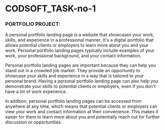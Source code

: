 # CODSOFT_TASK-no-1

### PORTFOLIO PROJECT:

A personal portfolio landing page is a website that showcases your work, skills, and experience in a professional manner. It's a digital portfolio that allows potential clients or employers to learn more about you and your work. Personal portfolio landing pages typically include examples of your work, your professional background, and your contact information.


Personal portfolio landing pages are important because they can help you stand out in a crowded job market. They provide an opportunity to showcase your skills and experience in a way that is tailored to your personal brand. Having a personal portfolio landing page can also help you demonstrate your skills to potential clients or employers, even if you don't have a lot of work experience.


In addition, personal portfolio landing pages can be accessed from anywhere at any time, which means that potential clients or employers can view your work and contact information at their convenience. This makes it easier for them to learn more about you and potentially reach out for further discussion or opportunities.


